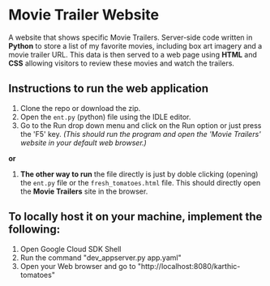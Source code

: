 # Movie Trailer Website #
A website that shows specific Movie Trailers. Server-side code written in **Python** to store a list of my favorite movies, including box art imagery and a movie trailer URL. This data is then served to a web page using **HTML** and **CSS** allowing visitors to review these movies and watch the trailers.

## Instructions to run the web application ##
1. Clone the repo or download the zip.
2. Open the ```ent.py``` (python) file using the IDLE editor.
3. Go to the Run drop down menu and click on the Run option or just press the 'F5' key.
*(This should run the program and open the 'Movie Trailers' website in your default web browser.)*

**or**

1. **The other way to run** the file directly is just by doble clicking (opening) the ```ent.py``` file or the ```fresh_tomatoes.html``` file. This should directly open the **Movie Trailers** site in the browser.


## To locally host it on your machine, implement the following: ##
1. Open Google Cloud SDK Shell
2. Run the command "dev_appserver.py app.yaml"
3. Open your Web browser and go to "http://localhost:8080/karthic-tomatoes"
